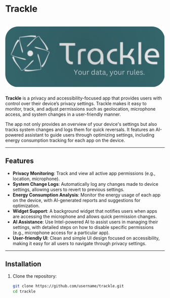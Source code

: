 # Trackle
# ![Trackle Logo](base/images/logo_word_motto-curved.png) 

**Trackle** is a privacy and accessibility-focused app that provides users with control over their device’s privacy settings. Trackle makes it easy to monitor, track, and adjust permissions such as geolocation, microphone access, and system changes in a user-friendly manner. 

The app not only provides an overview of your device's settings but also tracks system changes and logs them for quick reversals. It features an AI-powered assistant to guide users through optimizing settings, including energy consumption tracking for each app on the device.

---

## Features

- **Privacy Monitoring**: Track and view all active app permissions (e.g., location, microphone).
- **System Change Logs**: Automatically log any changes made to device settings, allowing users to revert to previous settings.
- **Energy Consumption Analysis**: Monitor the energy usage of each app on the device, with AI-generated reports and suggestions for optimization.
- **Widget Support**: A background widget that notifies users when apps are accessing the microphone and allows quick permission changes.
- **AI Assistance**: Use Intel-powered AI to assist users in managing their settings, with detailed steps on how to disable specific permissions (e.g., microphone access for a particular app).
- **User-friendly UI**: Clean and simple UI design focused on accessibility, making it easy for all users to navigate through privacy settings.

---

## Installation

1. Clone the repository:
   ```bash
   git clone https://github.com/username/trackle.git
   cd trackle
